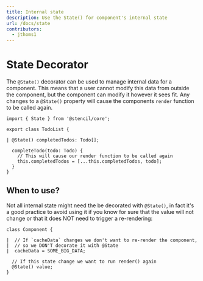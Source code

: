 ```yaml
---
title: Internal state
description: Use the State() for component's internal state
url: /docs/state
contributors:
  - jthoms1
---
```


# State Decorator

The `@State()` decorator can be used to manage internal data for a component. This means that a user cannot modify this data from outside the component, but the component can modify it however it sees fit. Any changes to a `@State()` property will cause the components `render` function to be called again.


```tsx
import { State } from '@stencil/core';

export class TodoList {

| @State() completedTodos: Todo[];

  completeTodo(todo: Todo) {
    // This will cause our render function to be called again
    this.completedTodos = [...this.completedTodos, todo];
  }
}
```

## When to use?

Not all internal state might need the be decorated with `@State()`, in fact it's a good practice to avoid using it if you know for sure that the value will not change or that it does NOT need to trigger a re-rendering:

```tsx
class Component {

|  // If `cacheData` changes we don't want to re-render the component,
|  // so we DON'T decorate it with @State
|  cacheData = SOME_BIG_DATA;

  // If this state change we want to run render() again
  @State() value;
}
```